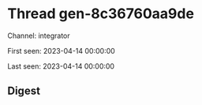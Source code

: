 # Thread gen-8c36760aa9de
Channel: integrator

First seen: 2023-04-14 00:00:00

Last seen: 2023-04-14 00:00:00

## Digest


